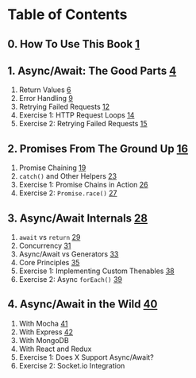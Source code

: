 # Table of Contents

## 0. How To Use This Book [1](#page=2)

## 1. Async/Await: The Good Parts [4](#page=5)

1. Return Values [6](#page=7)
2. Error Handling [9](#page=10)
3. Retrying Failed Requests [12](#page=13)
4. Exercise 1: HTTP Request Loops [14](#page=15)
5. Exercise 2: Retrying Failed Requests [15](#page=16)

## 2. Promises From The Ground Up [16](#page=17)

1. Promise Chaining [19](#page=20)
2. `catch()` and Other Helpers [23](#page=24)
3. Exercise 1: Promise Chains in Action [26](#page=27)
4. Exercise 2: `Promise.race()` [27](#page=28)

## 3. Async/Await Internals [28](#page=29)

1. `await` vs `return` [29](#page=30)
2. Concurrency [31](#page=32)
3. Async/Await vs Generators [33](#page=34)
4. Core Principles [35](#page=36)
5. Exercise 1: Implementing Custom Thenables [38](#page=39)
6. Exercise 2: Async `forEach()` [39](#page=40)

## 4. Async/Await in the Wild [40](#page=41)

1. With Mocha [41](#page=42)
2. With Express [42](#page=43)
3. With MongoDB
4. With React and Redux
5. Exercise 1: Does X Support Async/Await?
6. Exercise 2: Socket.io Integration
